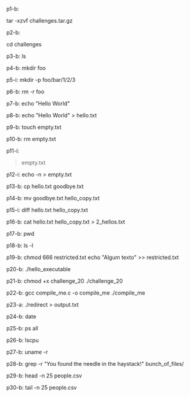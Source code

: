 p1-b:

tar -xzvf challenges.tar.gz

p2-b:

cd challenges

p3-b:
ls

p4-b:
mkdir foo

p5-i:
mkdir -p foo/bar/1/2/3

p6-b:
rm -r foo

p7-b:
echo "Hello World"

p8-b:
echo "Hello World" > hello.txt

p9-b:
touch empty.txt

p10-b:
rm empty.txt

p11-i:
> empty.txt

p12-i:
echo -n > empty.txt

p13-b:
cp hello.txt goodbye.txt

p14-b:
mv goodbye.txt hello_copy.txt

p15-i:
diff hello.txt hello_copy.txt

p16-b:
cat hello.txt hello_copy.txt > 2_hellos.txt

p17-b:
pwd

p18-b:
ls -l

p19-b:
chmod 666 restricted.txt
echo "Algum texto" >> restricted.txt

p20-b:
./hello_executable

p21-b:
chmod +x challenge_20
./challenge_20

p22-b:
gcc compile_me.c -o compile_me
./compile_me

p23-a:
./redirect > output.txt

p24-b:
date

p25-b:
ps all

p26-b:
lscpu 

p27-b:
uname -r

p28-b:
grep -r "You found the needle in the haystack!" bunch_of_files/

p29-b:
head -n 25 people.csv

p30-b:
tail -n 25 people.csv